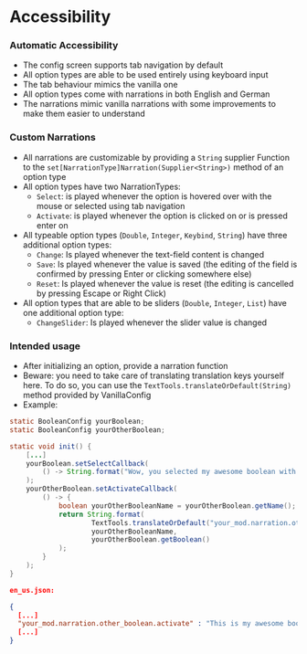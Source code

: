 # Accessibility

### Automatic Accessibility
- The config screen supports tab navigation by default
- All option types are able to be used entirely using keyboard input
- The tab behaviour mimics the vanilla one
- All option types come with narrations in both English and German
- The narrations mimic vanilla narrations with some improvements to make them easier to understand

### Custom Narrations
- All narrations are customizable by providing a `String` supplier Function to the `set[NarrationType]Narration(Supplier<String>)` method of an option type
- All option types have two NarrationTypes:
  - `Select`: is played whenever the option is hovered over with the mouse or selected using tab navigation
  - `Activate`: is played whenever the option is clicked on or is pressed enter on
- All typeable option types (`Double`, `Integer`, `Keybind`, `String`) have three additional option types:
  - `Change`: Is played whenever the text-field content is changed
  - `Save`: Is played whenever the value is saved (the editing of the field is confirmed by pressing Enter or clicking somewhere else)
  - `Reset`: Is played whenever the value is reset (the editing is cancelled by pressing Escape or Right Click)
- All option types that are able to be sliders (`Double`, `Integer`, `List`) have one additional option type:
  - `ChangeSlider`: Is played whenever the slider value is changed

### Intended usage
- After initializing an option, provide a narration function
- Beware: you need to take care of translating translation keys yourself here. To do so, you can use the `TextTools.translateOrDefault(String)` method provided by VanillaConfig
- Example:
```java
static BooleanConfig yourBoolean;
static BooleanConfig yourOtherBoolean;

static void init() {
    [...]
    yourBoolean.setSelectCallback(
        () -> String.format("Wow, you selected my awesome boolean with the value %s.", yourBoolean.getBoolean());  
    );
    yourOtherBoolean.setActivateCallback(
        () -> {
            boolean yourOtherBooleanName = yourOtherBoolean.getName();
            return String.format(
                    TextTools.translateOrDefault("your_mod.narration.other_boolean.activate"), 
                    yourOtherBooleanName, 
                    yourOtherBoolean.getBoolean()
            );
        }
    );
}
```
```json
en_us.json:

{
  [...]
  "your_mod.narration.other_boolean.activate" : "This is my awesome boolean with the name %s that you just changed to %s.",
  [...]
}
```
